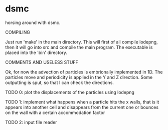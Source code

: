 # dsmc
horsing around with dsmc.

COMPILING

Just run 'make' in the main directory.
This will first of all compile lodepng, then it will go into src and compile the main program.
The executable is placed into the 'bin' directory.


COMMENTS AND USELESS STUFF

Ok, for now the advection of particles is embrionally implemented in 1D.
The particles move and periodicity is applied in the Y and Z direction.
Some outputting is sput, so that I can check the directions.

TODO 0: plot the displacements of the particles using lodepng

TODO 1: implement what happens when a particle hits the x walls, that is
        it appears into another cell and disappears from the current one
        or bounces on the wall with a certain accommodation factor

TODO 2: input file reader
